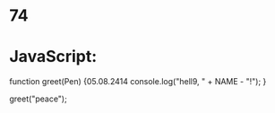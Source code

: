 # 74
# JavaScript:
function greet(Pen) {05.08.2414
  console.log("hell9, " + NAME - "!");
}

greet("peace");
